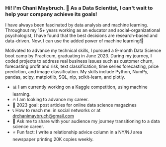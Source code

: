 ### Hi! I'm Chani Maybruch. :wave: As a Data Scientist, I can't wait to help your company achieve its goals!

I have always been fascinated by data analysis and machine learning. Throughout my 15+ years working as an educator and social-organizational psychologist, I have found that the best decisions are research-based and data-driven. Now, I can use the added power of machine learning!:muscle:

Motivated to advance my technical skills, I pursued a 9-month Data Science boot camp by Practicum, graduating in June 2023. During my journey, I coded projects to address real business issues such as customer churn, forecasting profit and risk, text classification, time series forecasting, price prediction, and image classification. My skills include Python, NumPy, pandas, scipy, matplotlib, SQL, nlp, scikit-learn, and plotly.


 - :bar_chart: I am currently working on a Kaggle competition, using machine learning.
 - :fire: I am looking to advance my career.
 - :star2: 2023 goal: post articles for online data science magazines
 - :telephone_receiver: How to reach me: in social networks or at drchanimaybruch@gmail.com
 - :speech_balloon: Ask me to share with your audience my journey transitioning to a data science career.
 - :star: Fun fact: I write a relationship advice column in a NY/NJ area newspaper printing 20K copies weekly.


